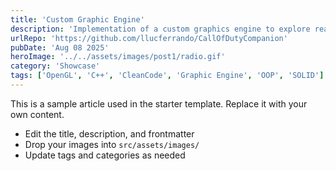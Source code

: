 ```yaml
---
title: 'Custom Graphic Engine'
description: 'Implementation of a custom graphics engine to explore real-time illumination'
urlRepo: 'https://github.com/llucferrando/CallOfDutyCompanion'
pubDate: 'Aug 08 2025'
heroImage: '../../assets/images/post1/radio.gif'
category: 'Showcase'
tags: ['OpenGL', 'C++', 'CleanCode', 'Graphic Engine', 'OOP', 'SOLID']
---
```


This is a sample article used in the starter template. Replace it with your own content.

- Edit the title, description, and frontmatter
- Drop your images into `src/assets/images/`
- Update tags and categories as needed


